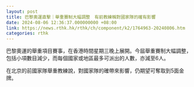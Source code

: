 ```yaml
---
layout: post
title: 巴黎奧運直擊｜舉重賽制大幅調整　有前教練稱對國家隊的確有影響
date: 2024-08-06 12:36:37.000000000 +08:00
link: https://news.rthk.hk/rthk/ch/component/k2/1764963-20240806.htm
categories: rthk
---
```


巴黎奧運的舉重項目賽事，在香港時間星期三晚上展開。今屆舉重賽制大幅調整，包括小項數目減少，而每個國家或地區最多可派出的人數，亦減至6人。

在北京的前國家隊舉重教練說，對國家隊的確帶來影響，仍期望可奪取到5面金牌。
